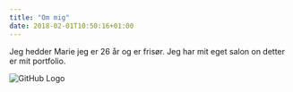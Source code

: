 ```yaml
---
title: "Om mig"
date: 2018-02-01T10:50:16+01:00
---
```


Jeg hedder Marie jeg er 26 år og er frisør. Jeg har mit eget salon on detter er mit portfolio.  

![GitHub Logo](/images/me.png)

